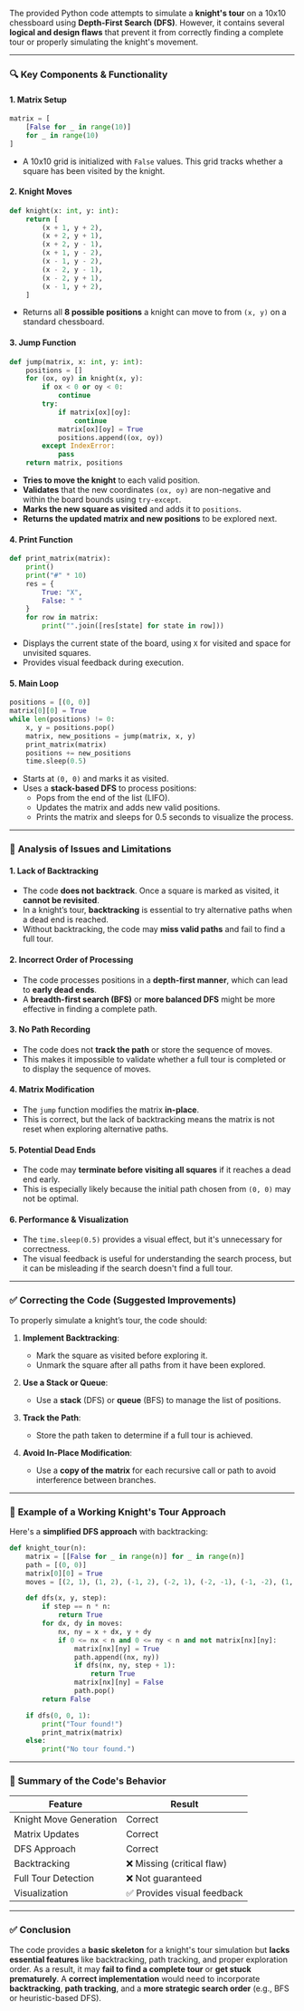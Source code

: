 

The provided Python code attempts to simulate a **knight's tour** on a 10x10 chessboard using **Depth-First Search (DFS)**. However, it contains several **logical and design flaws** that prevent it from correctly finding a complete tour or properly simulating the knight's movement.

---

### 🔍 **Key Components & Functionality**

#### 1. **Matrix Setup**
```python
matrix = [
    [False for _ in range(10)]
    for _ in range(10)
]
```
- A 10x10 grid is initialized with `False` values. This grid tracks whether a square has been visited by the knight.

#### 2. **Knight Moves**
```python
def knight(x: int, y: int):
    return [
        (x + 1, y + 2),
        (x + 2, y + 1),
        (x + 2, y - 1),
        (x + 1, y - 2),
        (x - 1, y - 2),
        (x - 2, y - 1),
        (x - 2, y + 1),
        (x - 1, y + 2),
    ]
```
- Returns all **8 possible positions** a knight can move to from `(x, y)` on a standard chessboard.

#### 3. **Jump Function**
```python
def jump(matrix, x: int, y: int):
    positions = []
    for (ox, oy) in knight(x, y):
        if ox < 0 or oy < 0:
            continue
        try:
            if matrix[ox][oy]:
                continue
            matrix[ox][oy] = True
            positions.append((ox, oy))
        except IndexError:
            pass
    return matrix, positions
```
- **Tries to move the knight** to each valid position.
- **Validates** that the new coordinates `(ox, oy)` are non-negative and within the board bounds using `try-except`.
- **Marks the new square as visited** and adds it to `positions`.
- **Returns the updated matrix and new positions** to be explored next.

#### 4. **Print Function**
```python
def print_matrix(matrix):
    print()
    print("#" * 10)
    res = {
        True: "X",
        False: " "
    }
    for row in matrix:
        print("".join([res[state] for state in row]))
```
- Displays the current state of the board, using `X` for visited and space for unvisited squares.
- Provides visual feedback during execution.

#### 5. **Main Loop**
```python
positions = [(0, 0)]
matrix[0][0] = True
while len(positions) != 0:
    x, y = positions.pop()
    matrix, new_positions = jump(matrix, x, y)
    print_matrix(matrix)
    positions += new_positions
    time.sleep(0.5)
```
- Starts at `(0, 0)` and marks it as visited.
- Uses a **stack-based DFS** to process positions:
  - Pops from the end of the list (LIFO).
  - Updates the matrix and adds new valid positions.
  - Prints the matrix and sleeps for 0.5 seconds to visualize the process.

---

### 🧠 **Analysis of Issues and Limitations**

#### 1. **Lack of Backtracking**
- The code **does not backtrack**. Once a square is marked as visited, it **cannot be revisited**.
- In a knight’s tour, **backtracking** is essential to try alternative paths when a dead end is reached.
- Without backtracking, the code may **miss valid paths** and fail to find a full tour.

#### 2. **Incorrect Order of Processing**
- The code processes positions in a **depth-first manner**, which can lead to **early dead ends**.
- A **breadth-first search (BFS)** or **more balanced DFS** might be more effective in finding a complete path.

#### 3. **No Path Recording**
- The code does not **track the path** or store the sequence of moves.
- This makes it impossible to validate whether a full tour is completed or to display the sequence of moves.

#### 4. **Matrix Modification**
- The `jump` function modifies the matrix **in-place**.
- This is correct, but the lack of backtracking means the matrix is not reset when exploring alternative paths.

#### 5. **Potential Dead Ends**
- The code may **terminate before visiting all squares** if it reaches a dead end early.
- This is especially likely because the initial path chosen from `(0, 0)` may not be optimal.

#### 6. **Performance & Visualization**
- The `time.sleep(0.5)` provides a visual effect, but it's unnecessary for correctness.
- The visual feedback is useful for understanding the search process, but it can be misleading if the search doesn't find a full tour.

---

### ✅ **Correcting the Code (Suggested Improvements)**

To properly simulate a knight’s tour, the code should:

1. **Implement Backtracking**:
   - Mark the square as visited before exploring it.
   - Unmark the square after all paths from it have been explored.

2. **Use a Stack or Queue**:
   - Use a **stack** (DFS) or **queue** (BFS) to manage the list of positions.

3. **Track the Path**:
   - Store the path taken to determine if a full tour is achieved.

4. **Avoid In-Place Modification**:
   - Use a **copy of the matrix** for each recursive call or path to avoid interference between branches.

---

### 🧪 **Example of a Working Knight's Tour Approach**

Here's a **simplified DFS approach** with backtracking:

```python
def knight_tour(n):
    matrix = [[False for _ in range(n)] for _ in range(n)]
    path = [(0, 0)]
    matrix[0][0] = True
    moves = [(2, 1), (1, 2), (-1, 2), (-2, 1), (-2, -1), (-1, -2), (1, -2), (2, -1)]

    def dfs(x, y, step):
        if step == n * n:
            return True
        for dx, dy in moves:
            nx, ny = x + dx, y + dy
            if 0 <= nx < n and 0 <= ny < n and not matrix[nx][ny]:
                matrix[nx][ny] = True
                path.append((nx, ny))
                if dfs(nx, ny, step + 1):
                    return True
                matrix[nx][ny] = False
                path.pop()
        return False

    if dfs(0, 0, 1):
        print("Tour found!")
        print_matrix(matrix)
    else:
        print("No tour found.")
```

---

### 🧩 **Summary of the Code's Behavior**

| Feature | Result |
|--------|--------|
| Knight Move Generation | Correct |
| Matrix Updates | Correct |
| DFS Approach | Correct |
| Backtracking | ❌ Missing (critical flaw) |
| Full Tour Detection | ❌ Not guaranteed |
| Visualization | ✅ Provides visual feedback |

---

### ✅ **Conclusion**

The code provides a **basic skeleton** for a knight's tour simulation but **lacks essential features** like backtracking, path tracking, and proper exploration order. As a result, it may **fail to find a complete tour** or **get stuck prematurely**. A **correct implementation** would need to incorporate **backtracking**, **path tracking**, and a **more strategic search order** (e.g., BFS or heuristic-based DFS).
